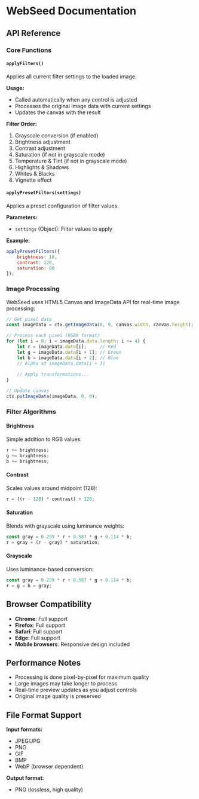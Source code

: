 # WebSeed Documentation

## API Reference

### Core Functions

#### `applyFilters()`
Applies all current filter settings to the loaded image.

**Usage:**
- Called automatically when any control is adjusted
- Processes the original image data with current settings
- Updates the canvas with the result

**Filter Order:**
1. Grayscale conversion (if enabled)
2. Brightness adjustment
3. Contrast adjustment
4. Saturation (if not in grayscale mode)
5. Temperature & Tint (if not in grayscale mode)
6. Highlights & Shadows
7. Whites & Blacks
8. Vignette effect

#### `applyPresetFilters(settings)`
Applies a preset configuration of filter values.

**Parameters:**
- `settings` (Object): Filter values to apply

**Example:**
```javascript
applyPresetFilters({
    brightness: 10,
    contrast: 120,
    saturation: 80
});
```

### Image Processing

WebSeed uses HTML5 Canvas and ImageData API for real-time image processing:

```javascript
// Get pixel data
const imageData = ctx.getImageData(0, 0, canvas.width, canvas.height);

// Process each pixel (RGBA format)
for (let i = 0; i < imageData.data.length; i += 4) {
    let r = imageData.data[i];     // Red
    let g = imageData.data[i + 1]; // Green
    let b = imageData.data[i + 2]; // Blue
    // Alpha at imageData.data[i + 3]
    
    // Apply transformations...
}

// Update canvas
ctx.putImageData(imageData, 0, 0);
```

### Filter Algorithms

#### Brightness
Simple addition to RGB values:
```javascript
r += brightness;
g += brightness;
b += brightness;
```

#### Contrast
Scales values around midpoint (128):
```javascript
r = ((r - 128) * contrast) + 128;
```

#### Saturation
Blends with grayscale using luminance weights:
```javascript
const gray = 0.299 * r + 0.587 * g + 0.114 * b;
r = gray + (r - gray) * saturation;
```

#### Grayscale
Uses luminance-based conversion:
```javascript
const gray = 0.299 * r + 0.587 * g + 0.114 * b;
r = g = b = gray;
```

## Browser Compatibility

- **Chrome**: Full support
- **Firefox**: Full support
- **Safari**: Full support
- **Edge**: Full support
- **Mobile browsers**: Responsive design included

## Performance Notes

- Processing is done pixel-by-pixel for maximum quality
- Large images may take longer to process
- Real-time preview updates as you adjust controls
- Original image quality is preserved

## File Format Support

**Input formats:**
- JPEG/JPG
- PNG
- GIF
- BMP
- WebP (browser dependent)

**Output format:**
- PNG (lossless, high quality)
